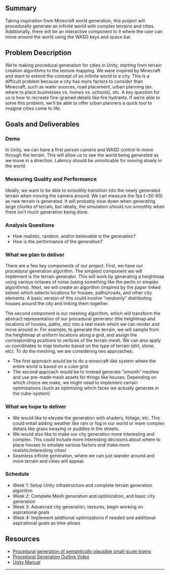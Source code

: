 ## Summary
Taking inspiration from Minecraft world generation, this project will procedurally generate an infinite world with
complex terrains and cities. Additionally, there will be an interactive component to it where the user can move around 
the world using the WASD keys and space bar.      
     
## Problem Description
We’re making procedural generation for cities in Unity, starting from terrain creation algorithms to the texture mapping.
        We were inspired by Minecraft and want to extend the concept of an infinite world to a city. This is a difficult problem 
         because a city has more factors to consider than Minecraft, such as water sources, road placement, urban planning 
         (ex. where to place businesses vs. homes vs. schools), etc. A key question for us is how to recreate fine-grained details
          like fire hydrants. If we’re able to solve this problem, we’ll be able to offer urban planners a quick tool to imagine 
          cities come to life.
     
## Goals and Deliverables
### Demo
 In Unity, we can have a first person camera and WASD control to move through the terrain. This will allow us to see the world 
        being generated as we move in a direction. Latency should be unnoticable for moving slowly in the world.
    
    
### Measuring Quality and Performance
  Ideally, we want to be able to smoothly transition into the newly generated terrain when moving the camera around. We can measure 
        the fps (~30-60) as new terrain is generated. It will probably slow down when generating large chunks of terrain, but ideally, the 
        simulation should run smoothly when there isn’t much generation being done. 
      
### Analysis Questions
- How realistic, random, and/or believable is the generation?
- How is the performance of the generation?
  
### What we plan to deliver
There are a few key components of our project. First, we have our procedural generation algorithm. The simplest component we will 
        implement is the terrain generator. This will work by generating a heightmap using various octaves of noise (using something like the 
        perlin or simplex algorithms). Next, we will create an algorithm (inspired by the paper linked below) which selects locations for houses, 
        paths/roads, and other city elements. A basic version of this could involve “randomly” distributing houses around the city and linking them together.
      
  The second component is our meshing algorithm, which will transform the abstract representation of our procedural generator (the heightmap and 
        locations of houses, paths, etc) into a real mesh which we can render and move around in. For example, to generate the terrain, we will sample 
        from the heightmap at uniform locations along a grid, and assign the corresponding positions to vertices of the terrain mesh. We can also apply 
        uv coordinates to map textures based on the type of terrain (dirt, stone, etc). To do the meshing, we are considering two approaches:
     
  - The first approach would be to do a minecraft-like system where the entire world is based on a cube grid.
  - The second approach would be to instead generate “smooth” meshes and use pre-made mesh assets for things like houses.
    Depending on which choice we make, we might need to implement certain optimizations (such as optimizing which faces we actually generate in the
        cube-system)
    
### What we hope to deliver
  - We would like to elevate the generation with shaders, foliage, etc. This could entail adding weather like rain or fog in our world or more complex details like grass swaying or puddles in the streets.
- We would also like to make our city generation more interesting and complex. This could include more interesting decisions about where to place houses to emulate various factors and make more realistic/interesting cities!
 - Seamless infinite generation, where we can just wander around and more terrain and cities will appear.
   
### Schedule
- Week 1: Setup Unity infrastructure and complete terrain generation algorithm
- Week 2: Complete Mesh generation and optimization, and basic city generation
- Week 3: Advanced city generation, textures, begin working on aspirational goals
- Week 4: Implement additional optimizations if needed and additional aspirational goals as time allows
      
## Resources
- [Procedural generation of semantically plausible small-scale towns](https://www.sciencedirect.com/science/article/pii/S1524070323000012)
- [Procedural Generation Outline Video](https://www.youtube.com/watch?v=XpG3YqUkCTY&ab_channel=Lejynn)
- [Unity Manual](https://docs.unity3d.com/Manual/index.html)
    

----


[Just the Docs]: https://just-the-docs.github.io/just-the-docs/
[GitHub Pages]: https://docs.github.com/en/pages
[README]: https://github.com/just-the-docs/just-the-docs-template/blob/main/README.md
[Jekyll]: https://jekyllrb.com
[GitHub Pages / Actions workflow]: https://github.blog/changelog/2022-07-27-github-pages-custom-github-actions-workflows-beta/
[use this template]: https://github.com/just-the-docs/just-the-docs-template/generate
